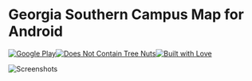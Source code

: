 # Georgia Southern Campus Map for Android

[![Google Play](http://forthebadge.com/images/badges/built-for-android.svg)](https://play.google.com/store/apps/details?id=com.kobitate.gscampusmap)[![Does Not Contain Tree Nuts](http://forthebadge.com/images/badges/does-not-contain-treenuts.svg)](http://forthebadge.com)[![Built with Love](http://forthebadge.com/images/badges/built-with-love.svg)](http://forthebadge.com)

![Screenshots](http://i.imgur.com/axQnTJU.png)

